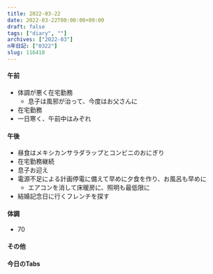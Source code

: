 ```yaml
---
title: 2022-03-22
date: 2022-03-22T00:00:00+09:00
draft: false
tags: ["diary", ""]
archives: ["2022-03"]
n年日記: ["0322"]
slug: 116418
---
```

#### 午前
- 体調が悪く在宅勤務
  - 息子は風邪が治って、今度はお父さんに
- 在宅勤務
- 一日寒く、午前中はみぞれ
#### 午後
- 昼食はメキシカンサラダラップとコンビニのおにぎり
- 在宅勤務継続
- 息子お迎え
- 電源不足による計画停電に備えて早めに夕食を作り、お風呂も早めに
  - エアコンを消して床暖房に、照明も最低限に
- 結婚記念日に行くフレンチを探す
#### 体調
- 70
#### その他
#### 今日のTabs